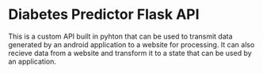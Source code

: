 # Diabetes Predictor Flask API 
This is a custom API built in pyhton that can be used to transmit data generated by an android application to a website for processing. It can also recieve data from a website and transform it to a state that can be used by an application.
